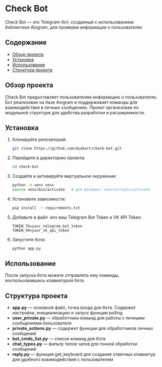 # Check Bot

Check Bot — это Telegram-бот, созданный с использованием библиотеки Aiogram, для проверки информации о пользователях

## Содержание

- [Обзор проекта](#обзор-проекта)
- [Установка](#установка)
- [Использование](#использование)
- [Структура проекта](#структура-проекта)

## Обзор проекта

Check Bot предоставляет пользователям информацию о пользователях.
Бот реализован на базе Aiogram и поддерживает команды
для взаимодействия в личных сообщениях.
Проект организован по модульной структуре для удобства разработки и
расширяемости.

## Установка

1. Клонируйте репозиторий:
   ```bash
   git clone https://github.com/dyakart/check-bot.git
   ```
2. Перейдите в директорию проекта:
   ```bash
   cd check-bot
   ```
3. Создайте и активируйте виртуальное окружение:
   ```bash
   python -m venv venv
   source venv/bin/activate   # для Windows: venv\Scripts\activate
   ```
4. Установите зависимости:
   ```bash
   pip install -r requirements.txt
   ```
5. Добавьте в файл .env ваш Telegram Bot Token и VK API Token:
   ```env
   TOKEN_TG=your_telegram_bot_token
   TOKEN_VK=your_vk_api_token
   ```
6. Запустите бота:
   ```bash
   python app.py
   ```

## Использование
После запуска бота можете отправлять ему команды, воспользовавшись клавиатурой бота.

## Структура проекта
- **app.py** — основной файл, точка входа для бота. Содержит настройки, инициализацию и запуск функции polling
- **user_private.py** — обработчики команд для работы с личными сообщениями пользователя
- **private_actions.py** — содержит функции для обработчиков личных сообщений
- **bot_cmds_list.py** — список команд для бота
- **chat_types.py** — фильтр типов чатов для тонкой обработки сообщений
- **reply.py** — функция get_keyboard для создания ответных клавиатур для удобного взаимодействия с пользователем